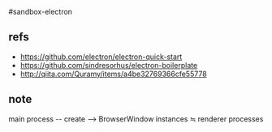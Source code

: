 #sandbox-electron

## refs

* https://github.com/electron/electron-quick-start
* https://github.com/sindresorhus/electron-boilerplate
* http://qiita.com/Quramy/items/a4be32769366cfe55778


## note

main process -- create --> BrowserWindow instances ≒ renderer processes
